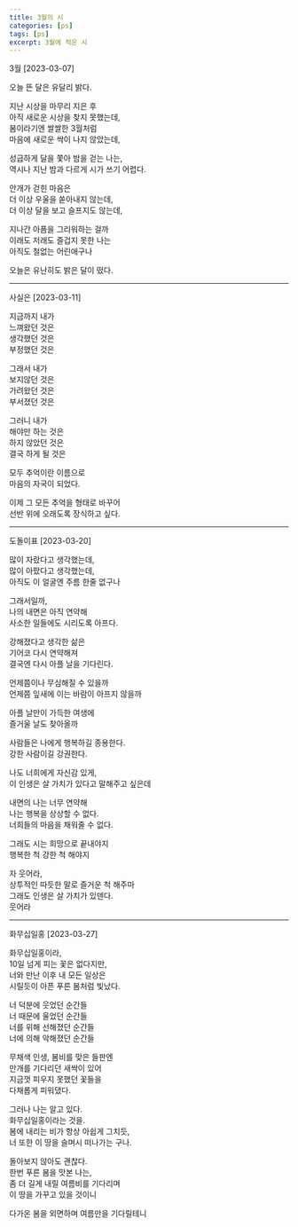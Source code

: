 ```yaml
---
title: 3월의 시
categories: [ps]
tags: [ps]
excerpt: 3월에 적은 시
---
```


3월 [2023-03-07]

오늘 뜬 달은 유달리 밝다.  

지난 시상을 마무리 지은 후  
아직 새로운 시상을 찾지 못했는데,  
봄이라기엔 쌀쌀한 3월처럼  
마음에 새로운 싹이 나지 않았는데,  

성급하게 달을 쫓아 밤을 걷는 나는,  
역시나 지난 밤과 다르게 시가 쓰기 어렵다.  

안개가 걷힌 마음은  
더 이상 우울을 쏟아내지 않는데,  
더 이상 달을 보고 슬프지도 않는데,  

지나간 아픔을 그리워하는 걸까  
이래도 저래도 즐겁지 못한 나는  
아직도 철없는 어린애구나  

오늘은 유난히도 밝은 달이 떴다.  


---

사실은 [2023-03-11]


지금까지 내가    
느껴왔던 것은  
생각했던 것은  
부정했던 것은  

그래서 내가  
보지않던 것은  
가려왔던 것은    
부서졌던 것은  

그러니 내가    
해야만 하는 것은  
하지 않았던 것은  
결국 하게 될 것은  

모두 추억이란 이름으로    
마음의 자국이 되었다.    

이제 그 모든 추억을 형태로 바꾸어    
선반 위에 오래도록 장식하고 싶다.  

---
도돌이표 [2023-03-20]

많이 자랐다고 생각했는데,  
많이 아팠다고 생각했는데,  
아직도 이 얼굴엔 주름 한줄 없구나  

그래서일까,  
나의 내면은 아직 연약해  
사소한 일들에도 시리도록 아프다.  

강해졌다고 생각한 삶은  
기어코 다시 연약해져   
결국엔 다시 아플 날을 기다린다.  

언제쯤이나 무심해질 수 있을까  
언제쯤 잎새에 이는 바람이 아프지 않을까  

아플 날만이 가득한 여생에  
즐거울 날도 찾아올까  

사람들은 나에게 행복하길 종용한다.  
강한 사람이길 강권한다.  

나도 너희에게 자신감 있게,  
이 인생은 살 가치가 있다고 말해주고 싶은데  

내면의 나는 너무 연약해  
나는 행복을 상상할 수 없다.  
너희들의 마음을 채워줄 수 없다.  

그래도 시는 희망으로 끝내야지  
행복한 척 강한 척 해야지  

자 웃어라,   
상투적인 따듯한 말로 즐거운 척 해주마  
그래도 인생은 살 가치가 있덴다.   
웃어라  


***
화무십일홍 [2023-03-27]

화무십일홍이라,  
10일 넘게 피는 꽃은 없다지만,  
너와 만난 이후 내 모든 일상은  
시릴듯이 아픈 푸른 봄처럼 빛났다.  

너 덕분에 웃었던 순간들  
너 때문에 울었던 순간들  
너를 위해 선해졌던 순간들  
너에 의해 악해졌던 순간들  

무채색 인생, 봄비를 맞은 들판엔  
만개를 기다리던 새싹이 있어  
지금껏 피우지 못했던 꽃들을   
다채롭게 피워댔다.  

그러나 나는 알고 있다.  
화무십일홍이라는 것을.  
봄에 내리는 비가 항상 아쉽게 그치듯,  
너 또한 이 땅을 슬며시 떠나가는 구나.  

돌아보지 않아도 괜찮다.  
한번 푸른 봄을 맛본 나는,   
좀 더 길게 내릴 여름비를 기다리며  
이 땅을 가꾸고 있을 것이니  

다가온 봄을 외면하며 여름만을 기다릴테니  
